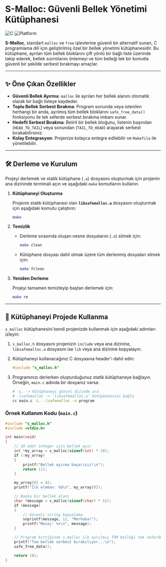 # S-Malloc: Güvenli Bellek Yönetimi Kütüphanesi

![C](https://img.shields.io/badge/Language-C-blue.svg)
![Platform](https://img.shields.io/badge/Platform-Linux%20%7C%20macOS%20%7C%20Windows-lightgrey.svg)

**S-Malloc**, standart `malloc` ve `free` işlevlerine güvenli bir alternatif sunan, C programlama dili için geliştirilmiş özel bir bellek yönetimi kütüphanesidir. Bu kütüphane, ayrılan tüm bellek bloklarını çift yönlü bir bağlı liste üzerinde takip ederek, bellek sızıntılarını önlemeyi ve tüm belleği tek bir komutla güvenli bir şekilde serbest bırakmayı amaçlar.

---

## ✨ Öne Çıkan Özellikler

- **Güvenli Bellek Ayırma**: `malloc` ile ayrılan her bellek alanını otomatik olarak bir bağlı listeye kaydeder.
- **Toplu Bellek Serbest Bırakma**: Program sonunda veya istenilen herhangi bir anda, ayrılmış tüm bellek bloklarını `safe_free_data()` fonksiyonu ile tek seferde serbest bırakma imkanı sunar.
- **Hedefli Serbest Bırakma**: Belirli bir bellek bloğunu, listenin başından (`HEAD_TO_TAIL`) veya sonundan (`TAIL_TO_HEAD`) arayarak serbest bırakabilirsiniz.
- **Kolay Entegrasyon**: Projenize kolayca entegre edilebilir ve `Makefile` ile yönetilebilir.

---

## 🛠️ Derleme ve Kurulum

Projeyi derlemek ve statik kütüphane (`.a`) dosyasını oluşturmak için projenin ana dizininde terminali açın ve aşağıdaki `make` komutlarını kullanın.

1.  **Kütüphaneyi Oluşturma**

    Projenin statik kütüphanesi olan **`libsafemalloc.a`** dosyasını oluşturmak için aşağıdaki komutu çalıştırın:
    ```bash
    make
    ```

2.  **Temizlik**

    - Derleme sırasında oluşan nesne dosyalarını (`.o`) silmek için:
      ```bash
      make clean
      ```
    - Kütüphane dosyası dahil olmak üzere tüm derlenmiş dosyaları silmek için:
      ```bash
      make fclean
      ```

3.  **Yeniden Derleme**

    Projeyi tamamen temizleyip baştan derlemek için:
    ```bash
    make re
    ```

---

## 🚀 Kütüphaneyi Projede Kullanma

`s_malloc` kütüphanesini kendi projenizde kullanmak için aşağıdaki adımları izleyin:

1.  `s_malloc.h` dosyasını projenizin `include` veya ana dizinine, `libsafemalloc.a` dosyasını ise `lib` veya ana dizinine kopyalayın.

2.  Kütüphaneyi kullanacağınız C dosyasına header'ı dahil edin:
    ```c
    #include "s_malloc.h"
    ```

3.  Programınızı derlerken oluşturduğunuz statik kütüphaneye bağlayın.
    Örneğin, `main.c` adında bir dosyanız varsa:
    ```bash
    # -L. -> Kütüphaneyi güncel dizinde ara
    # -lsafemalloc -> 'libsafemalloc.a' kütüphanesini bağla
    cc main.c -L. -lsafemalloc -o program
    ```

### Örnek Kullanım Kodu (`main.c`)

```c
#include "s_malloc.h"
#include <stdio.h>

int main(void)
{
    // 10 adet integer için bellek ayır
    int *my_array = s_malloc(sizeof(int) * 10);
    if (!my_array)
    {
        printf("Bellek ayırma başarısız!\n");
        return (1);
    }

    my_array[0] = 42;
    printf("İlk eleman: %d\n", my_array[0]);

    // Başka bir bellek alanı
    char *message = s_malloc(sizeof(char) * 12);
    if (message)
    {
        // Güvenli string kopyalama
        snprintf(message, 12, "Merhaba!");
        printf("Mesaj: %s\n", message);
    }

    // Program bittiğinde s_malloc ile ayrılmış TÜM belleği tek seferde serbest bırak
    printf("Tüm bellek serbest bırakılıyor...\n");
    safe_free_data();

    return (0);
}
```